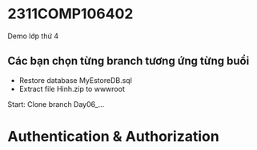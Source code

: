 # 2311COMP106402
Demo lớp thứ 4

## Các bạn chọn từng branch tương ứng từng buổi

* Restore database MyEstoreDB.sql
* Extract file Hinh.zip to wwwroot

Start: Clone branch Day06_...


# Authentication & Authorization
